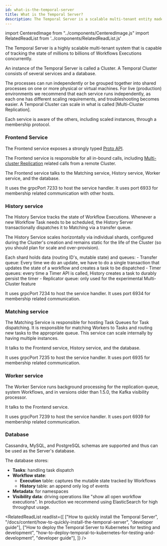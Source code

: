 ```yaml
---
id: what-is-the-temporal-server
title: What is the Temporal Server?
description: The Temporal Server is a scalable multi-tenant entity made up of individually scalable services, that is capable of handling millions to billions of Workflows Executions concurrently.
---
```


import CenteredImage from "../components/CenteredImage.js"
import RelatedReadList from '../components/RelatedReadList.js'

The Temporal Server is a highly scalable multi-tenant system that is capable of tracking the state of millions to billions of Workflows Executions concurrently.

An instance of the Temporal Server is called a Cluster.
A Temporal Cluster consists of several services and a database.

<CenteredImage
imagePath="/diagrams/temporal-server-cluster.svg"
imageSize="75"
title="The Temporal Server (Cluster)"
/>

The processes can run independently or be grouped together into shared processes on one or more physical or virtual machines.
For live (production) environments we recommend that each service runs independently, as each one has different scaling requirements, and troubleshooting becomes easier.
A Temporal Cluster can scale in what is called [Multi-Cluster Replication].

<!-- TODO <RelatedReadList
readlist={[
["What is Multi-Cluster Replication", "/docs/content/what-is-multi-cluster-replication"]
]}
/> -->

<CenteredImage
imagePath="/diagrams/temporal-system-entity-relationship.svg"
imageSize="100"
title="The Temporal Server topology"
/>

Each service is aware of the others, including scaled instances, through a membership protocol.

### Frontend Service

The Frontend service exposes a strongly typed [Proto API](https://github.com/temporalio/api/blob/master/temporal/api/workflowservice/v1/service.proto).

The Frontend service is responsible for all in-bound calls, including [Multi-cluster Replication](/docs/server/multi-cluster) related calls from a remote Cluster.

The Frontend service talks to the Matching service, History service, Worker service, and the database.

It uses the grpcPort 7233 to host the service handler.
It uses port 6933 for membership related communication with other hosts.

### History service

The History Service tracks the state of Workflow Executions.
Whenever a new Workflow Task needs to be scheduled, the History Server transactionally dispatches it to Matching via a transfer queue.

The History Service scales horizontally via individual shards, configured during the Cluster's creation and remains static for the life of the Cluster (so you should plan for scale and over-provision).

Each shard holds data (routing ID's, mutable state) and queues:
	- Transfer queue: Every time we do an update, we have to do a single transaction that updates the state of a workflow and creates a task to be dispatched
	- Timer queues: every time a Timer API is called, History creates a task to durably persist the timer
	- Replicator queue: only used for the experimental Multi-Cluster feature

It uses grpcPort 7234 to host the service handler.
It uses port 6934 for membership related communication.

### Matching service

The Matching Service is responsible for hosting Task Queues for Task dispatching.
It is responsible for matching Workers to Tasks and routing new tasks to the appropriate queue.
This service can scale internally by having multiple instances.

It talks to the Frontend service, History service, and the database.

It uses grpcPort 7235 to host the service handler.
It uses port 6935 for membership related communication.

### Worker service

The Worker Service runs background processing for the replication queue, system Workflows, and in versions older than 1.5.0, the Kafka visibility processor.

It talks to the Frontend service.

It uses grpcPort 7239 to host the service handler.
It uses port 6939 for membership related communication.

### Database

Cassandra, MySQL, and PostgreSQL schemas are supported and thus can be used as the Server's database.

The database stores:

 - **Tasks**: handling task dispatch
 - **Workflow state**:
	- **Execution** table: captures the mutable state tracked by Workflows
	- **History** table: an append only log of events
 - **Metadata**: for namespaces
 - **Visibility data**: driving operations like "show all open workflow executions". In production we recommend using ElasticSearch for high throughput usage.

<RelatedReadList
readlist={[
["How to quickly install the Temporal Server", "/docs/content/how-to-quickly-install-the-temporal-server", "developer guide"],
["How to deploy the Temporal Server to Kubernetes for testing and development", "how-to-deploy-temporal-to-kubernetes-for-testing-and-development", "developer guide"],
]}
/>
